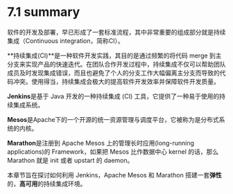 # 7.1 summary

软件的开发及部署，早已形成了一套标准流程，其中非常重要的组成部分就是持续集成（Continuous integration，简称CI）。

**持续集成(CI)**是一种软件开发实践，其目的是通过频繁的将代码 merge 到主分支来实现产品的快速迭代。在团队合作开发过程中，持续集成不仅可以帮助团队成员及时发现集成错误，而且也避免了个人的分支工作大幅偏离主分支而导致的代码冲突。使用得当，持续集成会极大的提高软件开发效率并保障软件开发质量。

**Jenkins**是基于 Java 开发的一种持续集成 (CI) 工具，它提供了一种易于使用的持续集成系统。

**Mesos**是Apache下的一个开源的统一资源管理与调度平台，它被称为是分布式系统的内核。

**Marathon**是注册到 Apache Mesos 上的管理长时应用(long-running applications)的 Framework，如果把 Mesos 比作数据中心 kernel 的话，那么 Marathon 就是 init 或者 upstart 的 daemon。

本章节旨在探讨如何利用 Jenkins，Apache Mesos 和 Marathon 搭建一套**弹性**的，**高可用**的持续集成环境。